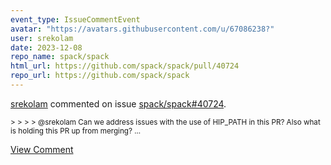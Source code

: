 ```yaml
---
event_type: IssueCommentEvent
avatar: "https://avatars.githubusercontent.com/u/67086238?"
user: srekolam
date: 2023-12-08
repo_name: spack/spack
html_url: https://github.com/spack/spack/pull/40724
repo_url: https://github.com/spack/spack
---
```


<a href='https://github.com/srekolam' target='_blank'>srekolam</a> commented on issue <a href='https://github.com/spack/spack/pull/40724' target='_blank'>spack/spack#40724</a>.

<small>> > > > @srekolam Can we address issues with the use of HIP_PATH in this PR? Also what is holding this PR up from merging?...</small>

<a href='https://github.com/spack/spack/pull/40724' target='_blank'>View Comment</a>